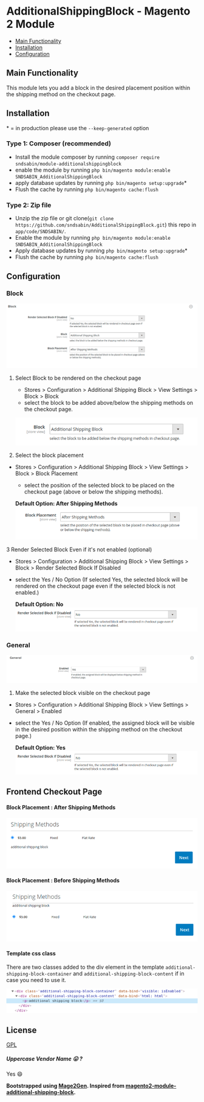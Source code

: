 # AdditionalShippingBlock - Magento 2 Module

 - [Main Functionality](#main-functionality)
 - [Installation](#installation)
 - [Configuration](#configuration)


## Main Functionality
This module lets you add a block in the desired placement position within the shipping method on the checkout page.

## Installation
\* = in production please use the `--keep-generated` option

### Type 1: Composer (recommended)

 - Install the module composer by running `composer require sndsabin/module-additionalshippingblock`
 - enable the module by running `php bin/magento module:enable SNDSABIN_AdditionalShippingBlock`
 - apply database updates by running `php bin/magento setup:upgrade`\*
 - Flush the cache by running `php bin/magento cache:flush`

### Type 2: Zip file

 - Unzip the zip file or git clone(```git clone https://github.com/sndsabin/AdditionalShippingBlock.git```) this repo in `app/code/SNDSABIN/`.
 - Enable the module by running `php bin/magento module:enable SNDSABIN_AdditionalShippingBlock`
 - Apply database updates by running `php bin/magento setup:upgrade`\*
 - Flush the cache by running `php bin/magento cache:flush`


## Configuration

### Block

![Overall block group configuration](docs/images/block.png)

 1. Select Block to be rendered on the checkout page
     - Stores > Configuration > Additional Shipping Block > View Settings > Block > Block
     - select the block to be added above/below the shipping methods on the checkout page.
    
    ![Select block to be rendered](docs/images/select-block.png)
    
 2. Select the block placement
  - Stores > Configuration > Additional Shipping Block > View Settings > Block > Block Placement
     - select the position of the selected block to be placed on the checkout page (above or below the shipping methods).
    
    **Default Option: After Shipping Methods**
    ![Block placement](docs/images/block-placement.png)
   
 3  Render Selected Block Even if it's not enabled (optional)
  - Stores > Configuration > Additional Shipping Block > View Settings > Block > Render Selected Block If Disabled
  - select the Yes / No Option (If selected Yes, the selected block will be rendered on the checkout page even if the selected block is not enabled.)
  
    **Default Option: No**
    ![Render selected block if it's not enabled](docs/images/render-block-if-disabled.png)
  
### General

![Overall block group configuration](docs/images/general.png)

1. Make the selected block visible on the checkout page
  - Stores > Configuration > Additional Shipping Block > View Settings > General > Enabled
  - select the Yes / No Option (If enabled, the assigned block will be visible in the desired position within the shipping method on the checkout page.)

    **Default Option: Yes**
    ![Make the selected block visible in checkout page](docs/images/render-block-if-disabled.png)

## Frontend Checkout Page

#### Block Placement : After Shipping Methods
![Block placement after the shipping method selected](docs/images/after-the-shipping-method.png)

#### Block Placement : Before Shipping Methods
![Block placement before the shipping method selected](docs/images/before-the-shipping-method.png)

#### Template css class
There are two classes added to the div element in the template ```additional-shipping-block-container``` and ```additional-shipping-block-content``` if in case you need to use it.

![Template css class](docs/images/template-css-classes.png)

## License
[GPL](LICENSE)

##### Uppercase Vendor Name 😛 ?
Yes 😄

**Bootstrapped using [Mage2Gen](https://mage2gen.com). Inspired from [magento2-module-additional-shipping-block](https://github.com/sohelrana09/magento2-module-additional-shipping-block).**
